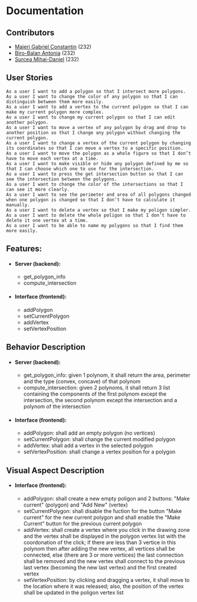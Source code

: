 # Documentation

## Contributors
- [Majeri Gabriel Constantin](https://github.com/GabrielMajeri) (232)
- [Biro-Balan Antonia](https://github.com/ToniBiro) (232)
- [Surcea Mihai-Daniel](https://github.com/Treefold) (232)

## User Stories
```
As a user I want to add a polygon so that I intersect more polygons.
As a user I want to change the color of any polygon so that I can distinguish between them more easily.
As a user I want to add a vertex to the current polygon so that I can make my current polygon more complex.
As a user I want to change my current polygon so that I can edit another polygon.
As a user I want to move a vertex of any polygon by drag and drop to another position so that I change any polygon without changing the current polygon.
As a user I want to change a vertex of the current polygon by changing its coordinates so that I can move a vertex to a specific position.
As a user I want to move the polygon as a whole figure so that I don’t have to move each vertex at a time.
As a user I want to make visible or hide any polygon defined by me so that I can choose which one to use for the intersection.
As a user I want to press the get intersection button so that I can see the intersection between the polygons.
As a user I want to change the color of the intersections so that I can see it more clearly.
As a user I want to see the perimeter and area of all polygons changed when one polygon is changed so that I don’t have to calculate it manually.
As a user I want to delete a vertex so that I make my poligon simpler.
As a user I want to delete the whole poligon so that I don’t have to delete it one vertex at a time.
As a user I want to be able to name my polygons so that I find them more easily.
```

## Features:
- #### Server (backend):
  - get_polygon_info
  - compute_intersection
- #### Interface (frontend):
  - addPolygon
  - setCurrentPolygon
  - addVertex
  - setVertexPosition

## Behavior Description 
- #### Server (backend):
  - get_polygon_info: given 1 polynom, it shall return the area, perimeter and the type (convex, concave) of that polynom
  - compute_intersection: given 2 polynoms, it shall return 3 list containing the components of the first polynom except the intersection, the second polynom except the intersection and a polynom of the intersection
- #### Interface (frontend):
  - addPolygon: shall add an empty polygon (no vertices)
  - setCurrentPolygon: shall change the current modified polygon
  - addVertex: shall add a vertex in the selected polygon 
  - setVertexPosition: shall change a vertex position for a polygon

## Visual Aspect Description
- #### Interface (frontend):
  - addPolygon: shall create a new empty poligon and 2 buttons: "Make current" (polygon) and "Add New" (vertex)
  - setCurrentPolygon: shall disable the fuction for the button "Make current" for the new current polygon and shall enable the "Make Current" button for the previous current polygon
  - addVertex: shall create a vertex where you click in the drawing zone and the vertex shall be displayed in the polygon vertex list with the coordonation of the click; if there are less than 3 vertice in this polynom then after adding the new vertex, all vertices shall be connected, else (there are 3 or more vertices) the last connection shall be removed and the new vertex shall connect to the previous last vertex (becoming the new last vertex) and the first created vertex
  - setVertexPosition: by clicking and dragging a vertex, it shall move to the location where it was released; also, the position of the vertex shall be updated in the poligon vertex list
